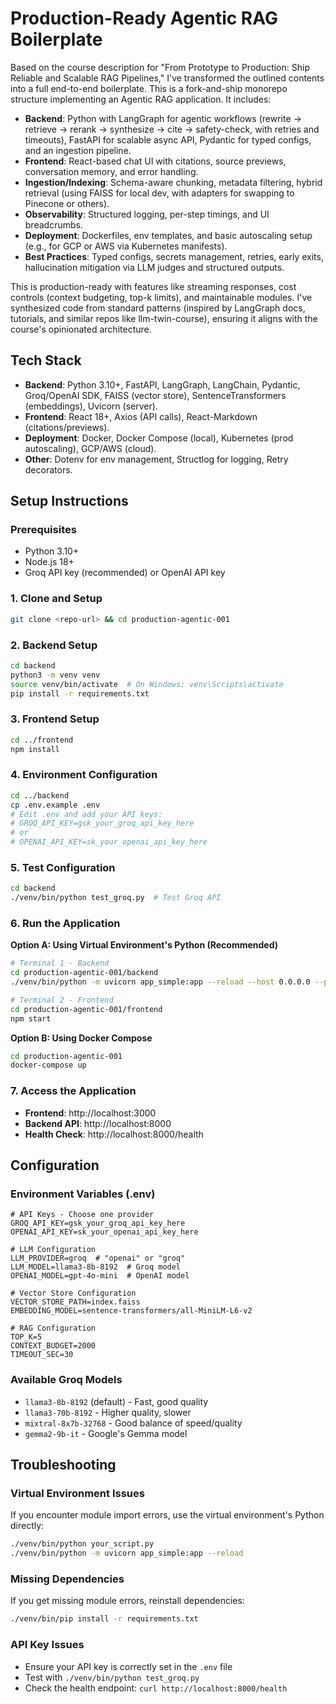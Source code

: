 # Production-Ready Agentic RAG Boilerplate

Based on the course description for "From Prototype to Production: Ship Reliable and Scalable RAG Pipelines," I've transformed the outlined contents into a full end-to-end boilerplate. This is a fork-and-ship monorepo structure implementing an Agentic RAG application. It includes:

- **Backend**: Python with LangGraph for agentic workflows (rewrite → retrieve → rerank → synthesize → cite → safety-check, with retries and timeouts), FastAPI for scalable async API, Pydantic for typed configs, and an ingestion pipeline.
- **Frontend**: React-based chat UI with citations, source previews, conversation memory, and error handling.
- **Ingestion/Indexing**: Schema-aware chunking, metadata filtering, hybrid retrieval (using FAISS for local dev, with adapters for swapping to Pinecone or others).
- **Observability**: Structured logging, per-step timings, and UI breadcrumbs.
- **Deployment**: Dockerfiles, env templates, and basic autoscaling setup (e.g., for GCP or AWS via Kubernetes manifests).
- **Best Practices**: Typed configs, secrets management, retries, early exits, hallucination mitigation via LLM judges and structured outputs.

This is production-ready with features like streaming responses, cost controls (context budgeting, top-k limits), and maintainable modules. I've synthesized code from standard patterns (inspired by LangGraph docs, tutorials, and similar repos like llm-twin-course), ensuring it aligns with the course's opinionated architecture.

## Tech Stack
- **Backend**: Python 3.10+, FastAPI, LangGraph, LangChain, Pydantic, Groq/OpenAI SDK, FAISS (vector store), SentenceTransformers (embeddings), Uvicorn (server).
- **Frontend**: React 18+, Axios (API calls), React-Markdown (citations/previews).
- **Deployment**: Docker, Docker Compose (local), Kubernetes (prod autoscaling), GCP/AWS (cloud).
- **Other**: Dotenv for env management, Structlog for logging, Retry decorators.

## Setup Instructions

### Prerequisites
- Python 3.10+
- Node.js 18+
- Groq API key (recommended) or OpenAI API key

### 1. Clone and Setup
```bash
git clone <repo-url> && cd production-agentic-001
```

### 2. Backend Setup
```bash
cd backend
python3 -m venv venv
source venv/bin/activate  # On Windows: venv\Scripts\activate
pip install -r requirements.txt
```

### 3. Frontend Setup
```bash
cd ../frontend
npm install
```

### 4. Environment Configuration
```bash
cd ../backend
cp .env.example .env
# Edit .env and add your API keys:
# GROQ_API_KEY=gsk_your_groq_api_key_here
# or
# OPENAI_API_KEY=sk_your_openai_api_key_here
```

### 5. Test Configuration
```bash
cd backend
./venv/bin/python test_groq.py  # Test Groq API
```

### 6. Run the Application

**Option A: Using Virtual Environment's Python (Recommended)**
```bash
# Terminal 1 - Backend
cd production-agentic-001/backend
./venv/bin/python -m uvicorn app_simple:app --reload --host 0.0.0.0 --port 8000

# Terminal 2 - Frontend
cd production-agentic-001/frontend
npm start
```

**Option B: Using Docker Compose**
```bash
cd production-agentic-001
docker-compose up
```

### 7. Access the Application
- **Frontend**: http://localhost:3000
- **Backend API**: http://localhost:8000
- **Health Check**: http://localhost:8000/health

## Configuration

### Environment Variables (.env)
```env
# API Keys - Choose one provider
GROQ_API_KEY=gsk_your_groq_api_key_here
OPENAI_API_KEY=sk_your_openai_api_key_here

# LLM Configuration
LLM_PROVIDER=groq  # "openai" or "groq"
LLM_MODEL=llama3-8b-8192  # Groq model
OPENAI_MODEL=gpt-4o-mini  # OpenAI model

# Vector Store Configuration
VECTOR_STORE_PATH=index.faiss
EMBEDDING_MODEL=sentence-transformers/all-MiniLM-L6-v2

# RAG Configuration
TOP_K=5
CONTEXT_BUDGET=2000
TIMEOUT_SEC=30
```

### Available Groq Models
- `llama3-8b-8192` (default) - Fast, good quality
- `llama3-70b-8192` - Higher quality, slower
- `mixtral-8x7b-32768` - Good balance of speed/quality
- `gemma2-9b-it` - Google's Gemma model

## Troubleshooting

### Virtual Environment Issues
If you encounter module import errors, use the virtual environment's Python directly:
```bash
./venv/bin/python your_script.py
./venv/bin/python -m uvicorn app_simple:app --reload
```

### Missing Dependencies
If you get missing module errors, reinstall dependencies:
```bash
./venv/bin/pip install -r requirements.txt
```

### API Key Issues
- Ensure your API key is correctly set in the `.env` file
- Test with `./venv/bin/python test_groq.py`
- Check the health endpoint: `curl http://localhost:8000/health`
